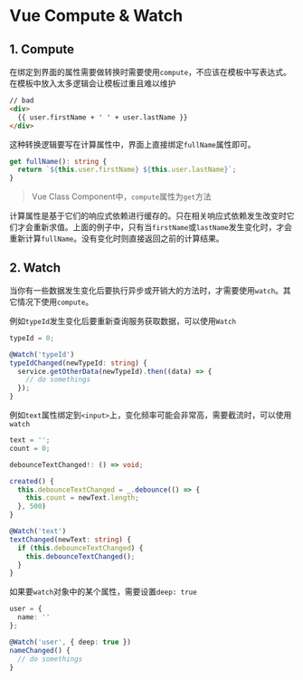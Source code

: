 # Vue Compute & Watch

## 1. Compute
在绑定到界面的属性需要做转换时需要使用`compute`，不应该在模板中写表达式。在模板中放入太多逻辑会让模板过重且难以维护

```html
// bad
<div>
  {{ user.firstName + ' ' + user.lastName }}
</div>
```

这种转换逻辑要写在计算属性中，界面上直接绑定`fullName`属性即可。
```ts
get fullName(): string {
  return `${this.user.firstName} ${this.user.lastName}`;
}
```
> Vue Class Component中，`compute`属性为`get`方法

计算属性是基于它们的响应式依赖进行缓存的。只在相关响应式依赖发生改变时它们才会重新求值。上面的例子中，只有当`firstName`或`lastName`发生变化时，才会重新计算`fullName`。没有变化时则直接返回之前的计算结果。

## 2. Watch
当你有一些数据发生变化后要执行异步或开销大的方法时，才需要使用`watch`。其它情况下使用`compute`。


例如`typeId`发生变化后要重新查询服务获取数据，可以使用`Watch`
```ts
typeId = 0;

@Watch('typeId')
typeIdChanged(newTypeId: string) {
  service.getOtherData(newTypeId).then((data) => {
    // do somethings
  });
}
```


例如`text`属性绑定到`<input>`上，变化频率可能会非常高，需要截流时，可以使用`watch`
```ts
text = '';
count = 0;

debounceTextChanged!: () => void;

created() {
  this.debounceTextChanged = _.debounce(() => {
    this.count = newText.length;
  }, 500)
}

@Watch('text')
textChanged(newText: string) {
  if (this.debounceTextChanged) {
    this.debounceTextChanged();
  }
}
```

如果要`watch`对象中的某个属性，需要设置`deep: true`
```ts
user = {
  name: ''
};

@Watch('user', { deep: true })
nameChanged() {
  // do somethings
}
```


